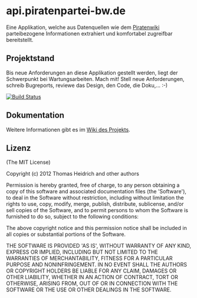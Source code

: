 # api.piratenpartei-bw.de

Eine Applikation, welche aus Datenquellen wie dem [Piratenwiki](http://wiki.piratenpartei.de/) parteibezogene Informationen extrahiert und komfortabel zugreifbar bereitstellt.

## Projektstand
Bis neue Anforderungen an diese Applikation gestellt werden, liegt der Schwerpunkt bei Wartungsarbeiten. Mach mit! Stell neue Anforderungen, schreib Bugreports, reviewe das Design, den Code, die Doku,... :-)

[![Build Status](https://secure.travis-ci.org/gnuheidix/api.piratenpartei-bw.de.png?branch=master)](http://travis-ci.org/gnuheidix/api.piratenpartei-bw.de)

## Dokumentation
Weitere Informationen gibt es im [Wiki des Projekts](https://github.com/gnuheidix/api.piratenpartei-bw.de/wiki).

## Lizenz
(The MIT License)

Copyright (c) 2012 Thomas Heidrich and other authors

Permission is hereby granted, free of charge, to any person obtaining
a copy of this software and associated documentation files (the
'Software'), to deal in the Software without restriction, including
without limitation the rights to use, copy, modify, merge, publish,
distribute, sublicense, and/or sell copies of the Software, and to
permit persons to whom the Software is furnished to do so, subject to
the following conditions:

The above copyright notice and this permission notice shall be
included in all copies or substantial portions of the Software.

THE SOFTWARE IS PROVIDED 'AS IS', WITHOUT WARRANTY OF ANY KIND,
EXPRESS OR IMPLIED, INCLUDING BUT NOT LIMITED TO THE WARRANTIES OF
MERCHANTABILITY, FITNESS FOR A PARTICULAR PURPOSE AND NONINFRINGEMENT.
IN NO EVENT SHALL THE AUTHORS OR COPYRIGHT HOLDERS BE LIABLE FOR ANY
CLAIM, DAMAGES OR OTHER LIABILITY, WHETHER IN AN ACTION OF CONTRACT,
TORT OR OTHERWISE, ARISING FROM, OUT OF OR IN CONNECTION WITH THE
SOFTWARE OR THE USE OR OTHER DEALINGS IN THE SOFTWARE.
